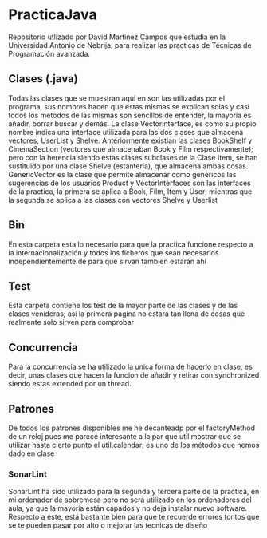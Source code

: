 # PracticaJava
Repositorio utlizado por David Martinez Campos que estudia en la Universidad Antonio de Nebrija, para realizar las practicas de Técnicas de Programación avanzada.

## Clases (.java)
Todas las clases que se muestran aqui en son las utilizadas por el programa, sus nombres hacen que estas mismas se explican solas y casi todos los métodos de las mismas son sencillos de entender, la mayoria es añadir, borrar buscar y demás.
La clase Vectorinterface, es como su propio nombre indica una interface utilizada para las dos clases que almacena vectores, UserList y Shelve.
Anteriormente existian las clases BookShelf y CinemaSection (vectores que almacenaban Book y Film respectivamente); pero con la herencia siendo estas clases subclases de la Clase Item, se han sustituido por una clase Shelve (estanteria), que almacena ambas cosas.
GenericVector es la clase que permite almacenar como genericos las sugerencias de los usuarios 
Product y VectorInterfaces son las interfaces de la practica, la primera se aplica a Book, Film, Item y User; mientras que la segunda se aplica a las clases con vectores Shelve y Userlist

## Bin
En esta carpeta esta lo necesario para que la practica funcione respecto a la internacionalización y todos los ficheros que sean necesarios independientemente de para que sirvan tambien estarán ahí

## Test
Esta carpeta contiene los test de la mayor parte de las clases y de las clases venideras; asi la primera pagina no estará tan llena de cosas que realmente solo sirven para comprobar

## Concurrencia
Para la concurrencia se ha utilizado la unica forma de hacerlo en clase, es decir, unas clases que hacen la funcion de añadir y retirar con synchronized siendo estas extended por un thread.

## Patrones
De todos los patrones disponibles me he decanteadp por el factoryMethod de un reloj pues me parece interesante a la par que util mostrar que se utilizar hasta cierto punto el util.calendar; es uno de los métodos que hemos dado en clase

### SonarLint
SonarLint ha sido utilizado para la segunda y tercera parte de la practica, en mi ordenador de sobremesa pero no será utilizado en los ordenadores del aula, ya que la mayoria están capados y no deja instalar nuevo software. Respecto a este, está bastante bien para que te recuerde errores tontos que se te pueden pasar por alto o mejorar las tecnicas de diseño
